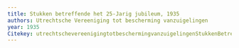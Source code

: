 ```yaml
---
title: Stukken betreffende het 25-Jarig jubileum, 1935
authors: Utrechtsche Vereeniging tot bescherming vanzuigelingen
year: 1935
Citekey: utrechtschevereenigingtotbeschermingvanzuigelingenStukkenBetreffendeHet1935
---
```


